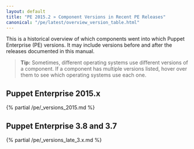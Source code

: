 ```yaml
---
layout: default
title: "PE 2015.2 » Component Versions in Recent PE Releases"
canonical: "/pe/latest/overview_version_table.html"
---
```



This is a historical overview of which components went into which Puppet Enterprise (PE) versions. It may include versions before and after the releases documented in this manual.

> **Tip:** Sometimes, different operating systems use different versions of a component. If a component has multiple versions listed, hover over them to see which operating systems use each one.

## Puppet Enterprise 2015.x

{% partial /pe/_versions_2015.md %}

## Puppet Enterprise 3.8 and 3.7

{% partial /pe/_versions_late_3.x.md %}

